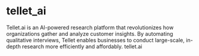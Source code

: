# tellet_ai
Tellet.ai is an AI-powered research platform that revolutionizes how organizations gather and analyze customer insights. By automating qualitative interviews, Tellet enables businesses to conduct large-scale, in-depth research more efficiently and affordably. tellet.ai
